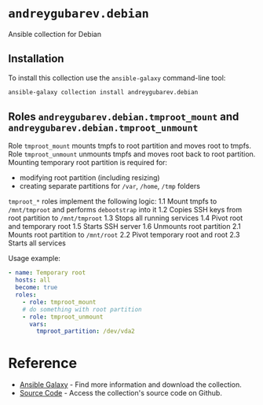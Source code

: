 # `andreygubarev.debian`

Ansible collection for Debian

## Installation

To install this collection use the `ansible-galaxy` command-line tool:

```sh
ansible-galaxy collection install andreygubarev.debian
```

## Roles `andreygubarev.debian.tmproot_mount` and `andreygubarev.debian.tmproot_unmount`

Role `tmproot_mount` mounts tmpfs to root partition and moves root to tmpfs. Role `tmproot_unmount` unmounts tmpfs and moves root back to root partition. Mounting temporary root partition is required for:
- modifying root partition (including resizing)
- creating separate partitions for `/var`, `/home`, `/tmp` folders

`tmproot_*` roles implement the following logic:
1.1 Mount tmpfs to `/mnt/tmproot` and performs `debootstrap` into it
1.2 Copies SSH keys from root partition to `/mnt/tmproot`
1.3 Stops all running services
1.4 Pivot root and temporary root
1.5 Starts SSH server
1.6 Unmounts root partition
2.1 Mounts root partition to `/mnt/root`
2.2 Pivot temporary root and root
2.3 Starts all services

Usage example:
```yaml
- name: Temporary root
  hosts: all
  become: true
  roles:
    - role: tmproot_mount
    # do something with root partition
    - role: tmproot_unmount
      vars:
        tmproot_partition: /dev/vda2
```

# Reference

- [Ansible Galaxy](https://galaxy.ansible.com/andreygubarev/debian) - Find more information and download the collection.
- [Source Code](https://github.com/andreygubarev/ansible-debian) - Access the collection's source code on Github.
